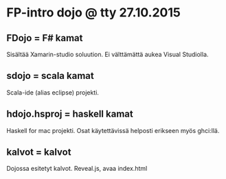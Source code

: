 
FP-intro dojo @ tty 27.10.2015
==============================

## FDojo = F# kamat

Sisältää Xamarin-studio soluution. Ei välttämättä aukea Visual Studiolla.

## sdojo = scala kamat

Scala-ide (alias eclipse) projekti.

## hdojo.hsproj = haskell kamat

Haskell for mac projekti. Osat käytettävissä helposti erikseen myös ghci:llä.

## kalvot = kalvot

Dojossa esitetyt kalvot. Reveal.js, avaa index.html
